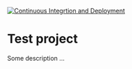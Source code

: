 [![Continuous Integrtion and Deployment](https://github.com/igoros00/CiCdWebApi/actions/workflows/ci-cd.yaml/badge.svg)](https://github.com/igoros00/CiCdWebApi/actions/workflows/ci-cd.yaml)
# Test project

Some description ...
